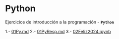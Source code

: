 # Python
Ejercicios de introducción a la programación - **`Python`**

1.- [01Py.md](https://github.com/SR1Agrupo/Python/blob/main/01Py.md)
2.- [01PyResp.md](https://github.com/SR1Agrupo/Python/blob/main/01PyResp.md)
3.- [02Feliz2024.ipynb](https://github.com/SR1Agrupo/Python/blob/main/02Feliz2024.ipynb)

